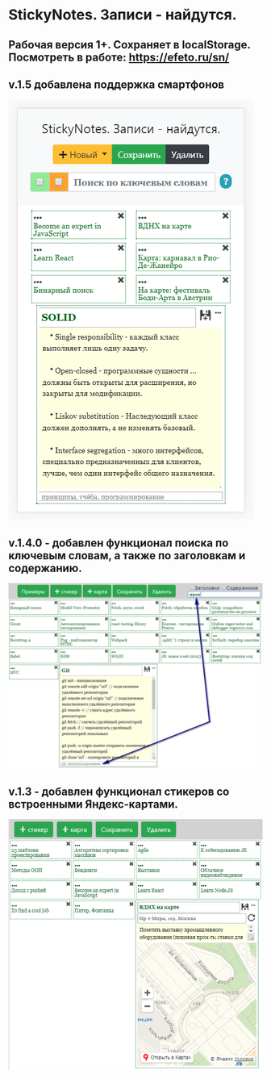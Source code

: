 ﻿# StickyNotes. Записи - найдутся.

## Рабочая версия 1+. Сохраняет в localStorage. Посмотреть в работе: https://efeto.ru/sn/

## v.1.5 добавлена поддержка смартфонов
![](https://raw.githubusercontent.com/Aparin/stickyNotes/master/img/screenshort-v.1.5.png)

## v.1.4.0 - добавлен функционал поиска по ключевым словам, а также по заголовкам и содержанию.

![](https://raw.githubusercontent.com/Aparin/stickyNotes/master/img/v1.4_screenshort.png)

## v.1.3 - добавлен функционал стикеров со встроенными Яндекс-картами.

![](https://raw.githubusercontent.com/Aparin/stickyNotes/master/img/screenshort.png)

